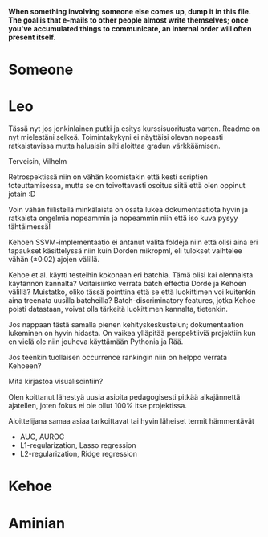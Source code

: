 
**When something involving someone else comes up, dump  it in this file. The goal is that e-mails to other people almost write themselves; once you've accumulated things to communicate, an internal order will often present itself.**


# Someone


# Leo

Tässä nyt jos jonkinlainen putki ja esitys kurssisuoritusta varten. Readme on nyt mielestäni selkeä. Toimintakykyni ei näyttäisi olevan nopeasti ratkaistavissa mutta haluaisin silti aloittaa gradun värkkäämisen.

Terveisin,
Vilhelm

Retrospektissä niin on vähän koomistakin että kesti scriptien toteuttamisessa, mutta se on toivottavasti osoitus siitä että olen oppinut jotain :D

Voin vähän fiilistellä minkälaista on osata lukea dokumentaatiota hyvin ja ratkaista ongelmia nopeammin ja nopeammin niin että iso kuva pysyy tähtäimessä!

Kehoen SSVM-implementaatio ei antanut valita foldeja niin että olisi aina eri tapaukset käsittelyssä niin kuin Dorden mikropml, eli tulokset vaihtelee vähän (±0.02) ajojen välillä.

Kehoe et al. käytti testeihin kokonaan eri batchia. Tämä olisi kai olennaista käytännön kannalta? Voitaisiinko verrata batch effectia Dorde ja Kehoen välillä?
Muistatko, oliko tässä pointtina että se että luokittimen voi kuitenkin aina treenata uusilla batcheilla? Batch-discriminatory features, jotka Kehoe poisti datastaan, voivat olla tärkeitä luokittimen kannalta, tietenkin.

Jos nappaan tästä samalla pienen kehityskeskustelun; dokumentaation lukeminen on hyvin hidasta. On vaikea ylläpitää perspektiiviä projektiin kun en vielä ole niin jouheva käyttämään Pythonia ja Rää.

Jos teenkin tuollaisen occurrence rankingin niin on helppo verrata Kehoeen?

Mitä kirjastoa visualisointiin?

Olen koittanut lähestyä uusia asioita pedagogisesti pitkää aikajännettä ajatellen, joten fokus ei ole ollut 100% itse projektissa.

Aloittelijana samaa asiaa tarkoittavat tai hyvin läheiset termit hämmentävät
- AUC, AUROC
- L1-regularization, Lasso regression
- L2-regularization, Ridge regression

# Kehoe


# Aminian
